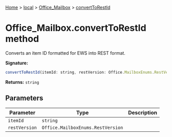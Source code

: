 [Home](./index) &gt; [local](local.md) &gt; [Office\_Mailbox](local.office_mailbox.md) &gt; [convertToRestId](local.office_mailbox.converttorestid.md)

# Office\_Mailbox.convertToRestId method

Converts an item ID formatted for EWS into REST format.

**Signature:**
```javascript
convertToRestId(itemId: string, restVersion: Office.MailboxEnums.RestVersion): string;
```
**Returns:** `string`

## Parameters

|  Parameter | Type | Description |
|  --- | --- | --- |
|  `itemId` | `string` |  |
|  `restVersion` | `Office.MailboxEnums.RestVersion` |  |

